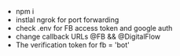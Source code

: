 - npm i
- instlal ngrok for port forwarding
- check .env for FB access token and google auth
- change callback URLs @FB && @DigitalFlow
- The verification token for fb = 'bot'
